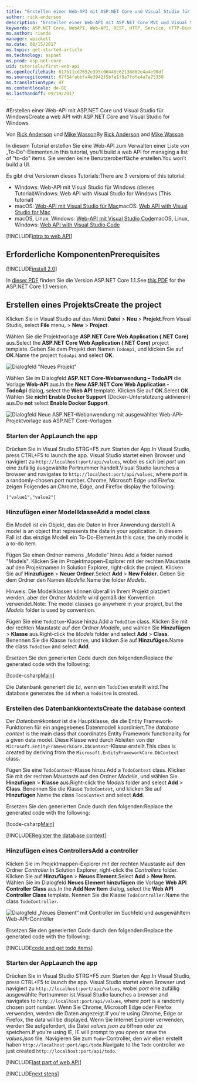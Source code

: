 ```yaml
---
title: "Erstellen einer Web-API mit ASP.NET Core und Visual Studio für Windows"
author: rick-anderson
description: "Erstellen einer Web-API mit ASP.NET Core MVC und Visual Studio für Windows"
keywords: ASP.NET Core, WebAPI, Web-API, REST, HTTP, Service, HTTP-Dienst
ms.author: riande
manager: wpickett
ms.date: 08/15/2017
ms.topic: get-started-article
ms.technology: aspnet
ms.prod: asp.net-core
uid: tutorials/first-web-api
ms.openlocfilehash: 617b11cd7652e393c06446c62138802e4a4e90df
ms.sourcegitcommit: 67f54fabbfa4e3942f5bfe1f8a7fdfe4a7a75358
ms.translationtype: HT
ms.contentlocale: de-DE
ms.lasthandoff: 09/19/2017
---
```

#<a name="create-a-web-api-with-aspnet-core-and-visual-studio-for-windows"></a><span data-ttu-id="400c8-104">Erstellen einer Web-API mit ASP.NET Core und Visual Studio für Windows</span><span class="sxs-lookup"><span data-stu-id="400c8-104">Create a web API with ASP.NET Core and Visual Studio for Windows</span></span>

<span data-ttu-id="400c8-105">Von [Rick Anderson](https://twitter.com/RickAndMSFT) und [Mike Wasson](https://github.com/mikewasson)</span><span class="sxs-lookup"><span data-stu-id="400c8-105">By [Rick Anderson](https://twitter.com/RickAndMSFT) and [Mike Wasson](https://github.com/mikewasson)</span></span>

<span data-ttu-id="400c8-106">In diesem Tutorial erstellen Sie eine Web-API zum Verwalten einer Liste von „To-Do“-Elementen.</span><span class="sxs-lookup"><span data-stu-id="400c8-106">In this tutorial, you’ll build a web API for managing a list of "to-do" items.</span></span> <span data-ttu-id="400c8-107">Sie werden keine Benutzeroberfläche erstellen.</span><span class="sxs-lookup"><span data-stu-id="400c8-107">You won’t build a UI.</span></span>

<span data-ttu-id="400c8-108">Es gibt drei Versionen dieses Tutorials:</span><span class="sxs-lookup"><span data-stu-id="400c8-108">There are 3 versions of this tutorial:</span></span>

* <span data-ttu-id="400c8-109">Windows: Web-API mit Visual Studio für Windows (dieses Tutorial)</span><span class="sxs-lookup"><span data-stu-id="400c8-109">Windows: Web API with Visual Studio for Windows (This tutorial)</span></span>
* <span data-ttu-id="400c8-110">macOS: [Web-API mit Visual Studio für Mac](xref:tutorials/first-web-api-mac)</span><span class="sxs-lookup"><span data-stu-id="400c8-110">macOS: [Web API with Visual Studio for Mac](xref:tutorials/first-web-api-mac)</span></span>
* <span data-ttu-id="400c8-111">macOS, Linux, Windows: [Web-API mit Visual Studio Code](xref:tutorials/web-api-vsc)</span><span class="sxs-lookup"><span data-stu-id="400c8-111">macOS, Linux, Windows: [Web API with Visual Studio Code](xref:tutorials/web-api-vsc)</span></span>

<!-- WARNING: The code AND images in this doc are used by uid: tutorials/web-api-vsc, tutorials/first-web-api-mac and tutorials/first-web-api. If you change any code/images in this tutorial, update uid: tutorials/web-api-vsc -->

[!INCLUDE[intro to web API](../includes/webApi/intro.md)]

## <a name="prerequisites"></a><span data-ttu-id="400c8-112">Erforderliche Komponenten</span><span class="sxs-lookup"><span data-stu-id="400c8-112">Prerequisites</span></span>

[!INCLUDE[install 2.0](../includes/install2.0.md)]

<span data-ttu-id="400c8-113">In [dieser PDF](https://github.com/aspnet/Docs/blob/master/aspnetcore/tutorials/first-web-api/_static/_webAPI.pdf) finden Sie die Version ASP.NET Core 1.1.</span><span class="sxs-lookup"><span data-stu-id="400c8-113">See [this PDF](https://github.com/aspnet/Docs/blob/master/aspnetcore/tutorials/first-web-api/_static/_webAPI.pdf) for the ASP.NET Core 1.1 version.</span></span>

## <a name="create-the-project"></a><span data-ttu-id="400c8-114">Erstellen eines Projekts</span><span class="sxs-lookup"><span data-stu-id="400c8-114">Create the project</span></span>

<span data-ttu-id="400c8-115">Klicken Sie in Visual Studio auf das Menü **Datei** > **Neu** > **Projekt**.</span><span class="sxs-lookup"><span data-stu-id="400c8-115">From Visual Studio, select **File** menu, > **New** > **Project**.</span></span>

<span data-ttu-id="400c8-116">Wählen Sie die Projektvorlage **ASP.NET Core Web Application (.NET Core)** aus.</span><span class="sxs-lookup"><span data-stu-id="400c8-116">Select the **ASP.NET Core Web Application (.NET Core)** project template.</span></span> <span data-ttu-id="400c8-117">Geben Sie dem Projekt den Namen `TodoApi`, und klicken Sie auf **OK**.</span><span class="sxs-lookup"><span data-stu-id="400c8-117">Name the project `TodoApi` and select **OK**.</span></span>

![Dialogfeld "Neues Projekt"](first-web-api/_static/new-project.png)

<span data-ttu-id="400c8-119">Wählen Sie im Dialogfeld **ASP.NET Core-Webanwendung – TodoAPI** die Vorlage **Web-API** aus.</span><span class="sxs-lookup"><span data-stu-id="400c8-119">In the **New ASP.NET Core Web Application - TodoApi** dialog, select the **Web API** template.</span></span> <span data-ttu-id="400c8-120">Klicken Sie auf **OK**.</span><span class="sxs-lookup"><span data-stu-id="400c8-120">Select **OK**.</span></span> <span data-ttu-id="400c8-121">Wählen Sie **nicht** **Enable Docker Support** (Docker-Unterstützung aktivieren) aus.</span><span class="sxs-lookup"><span data-stu-id="400c8-121">Do **not** select **Enable Docker Support**.</span></span>

![Dialogfeld Neue ASP.NET-Webanwendung mit ausgewählter Web-API-Projektvorlage aus ASP.NET Core-Vorlagen](first-web-api/_static/web-api-project.png)

### <a name="launch-the-app"></a><span data-ttu-id="400c8-123">Starten der App</span><span class="sxs-lookup"><span data-stu-id="400c8-123">Launch the app</span></span>

<span data-ttu-id="400c8-124">Drücken Sie in Visual Studio STRG+F5 zum Starten der App.</span><span class="sxs-lookup"><span data-stu-id="400c8-124">In Visual Studio, press CTRL+F5 to launch the app.</span></span> <span data-ttu-id="400c8-125">Visual Studio startet einen Browser und navigiert zu `http://localhost:port/api/values`, wobei es sich bei *port* um eine zufällig ausgewählte Portnummer handelt.</span><span class="sxs-lookup"><span data-stu-id="400c8-125">Visual Studio launches a browser and navigates to `http://localhost:port/api/values`, where *port* is a randomly-chosen port number.</span></span> <span data-ttu-id="400c8-126">Chrome, Microsoft Edge und Firefox zeigen Folgendes an:</span><span class="sxs-lookup"><span data-stu-id="400c8-126">Chrome, Edge, and Firefox display the following:</span></span>

```
["value1","value2"]
``` 

### <a name="add-a-model-class"></a><span data-ttu-id="400c8-127">Hinzufügen einer Modellklasse</span><span class="sxs-lookup"><span data-stu-id="400c8-127">Add a model class</span></span>

<span data-ttu-id="400c8-128">Ein Modell ist ein Objekt, das die Daten in Ihrer Anwendung darstellt.</span><span class="sxs-lookup"><span data-stu-id="400c8-128">A model is an object that represents the data in your application.</span></span> <span data-ttu-id="400c8-129">In diesem Fall ist das einzige Modell ein To-Do-Element.</span><span class="sxs-lookup"><span data-stu-id="400c8-129">In this case, the only model is a to-do item.</span></span>

<span data-ttu-id="400c8-130">Fügen Sie einen Ordner namens „Modelle“ hinzu.</span><span class="sxs-lookup"><span data-stu-id="400c8-130">Add a folder named "Models".</span></span> <span data-ttu-id="400c8-131">Klicken Sie im Projektmappen-Explorer mit der rechten Maustaste auf den Projektnamen.</span><span class="sxs-lookup"><span data-stu-id="400c8-131">In Solution Explorer, right-click the project.</span></span> <span data-ttu-id="400c8-132">Klicken Sie auf **Hinzufügen** > **Neuer Ordner**.</span><span class="sxs-lookup"><span data-stu-id="400c8-132">Select **Add** > **New Folder**.</span></span> <span data-ttu-id="400c8-133">Geben Sie dem Ordner den Namen *Modelle*.</span><span class="sxs-lookup"><span data-stu-id="400c8-133">Name the folder *Models*.</span></span>

<span data-ttu-id="400c8-134">Hinweis: Die Modellklassen können überall in Ihrem Projekt platziert werden, aber der Ordner *Modelle* wird gemäß der Konvention verwendet.</span><span class="sxs-lookup"><span data-stu-id="400c8-134">Note: The model classes go anywhere in your project, but the *Models* folder is used by convention.</span></span>

<span data-ttu-id="400c8-135">Fügen Sie eine `TodoItem`-Klasse hinzu.</span><span class="sxs-lookup"><span data-stu-id="400c8-135">Add a `TodoItem` class.</span></span> <span data-ttu-id="400c8-136">Klicken Sie mit der rechten Maustaste auf den Ordner *Modelle*, und wählen Sie **Hinzufügen** > **Klasse** aus.</span><span class="sxs-lookup"><span data-stu-id="400c8-136">Right-click the *Models* folder and select **Add** > **Class**.</span></span> <span data-ttu-id="400c8-137">Benennen Sie die Klasse `TodoItem`, und klicken Sie auf **Hinzufügen**.</span><span class="sxs-lookup"><span data-stu-id="400c8-137">Name the class `TodoItem` and select **Add**.</span></span>

<span data-ttu-id="400c8-138">Ersetzen Sie den generierten Code durch den folgenden:</span><span class="sxs-lookup"><span data-stu-id="400c8-138">Replace the generated code with the following:</span></span>

[!code-csharp[Main](first-web-api/sample/TodoApi/Models/TodoItem.cs)]

<span data-ttu-id="400c8-139">Die Datenbank generiert die `Id`, wenn ein `TodoItem` erstellt wird.</span><span class="sxs-lookup"><span data-stu-id="400c8-139">The database generates the `Id` when a `TodoItem` is created.</span></span>

### <a name="create-the-database-context"></a><span data-ttu-id="400c8-140">Erstellen des Datenbankkontexts</span><span class="sxs-lookup"><span data-stu-id="400c8-140">Create the database context</span></span>

<span data-ttu-id="400c8-141">Der *Datenbankkontext* ist die Hauptklasse, die die Entity Framework-Funktionen für ein angegebenes Datenmodell koordiniert.</span><span class="sxs-lookup"><span data-stu-id="400c8-141">The *database context* is the main class that coordinates Entity Framework functionality for a given data model.</span></span> <span data-ttu-id="400c8-142">Diese Klasse wird durch Ableiten von der `Microsoft.EntityFrameworkCore.DbContext`-Klasse erstellt.</span><span class="sxs-lookup"><span data-stu-id="400c8-142">This class is created by deriving from the `Microsoft.EntityFrameworkCore.DbContext` class.</span></span>

<span data-ttu-id="400c8-143">Fügen Sie eine `TodoContext`-Klasse hinzu.</span><span class="sxs-lookup"><span data-stu-id="400c8-143">Add a `TodoContext` class.</span></span> <span data-ttu-id="400c8-144">Klicken Sie mit der rechten Maustaste auf den Ordner *Modelle*, und wählen Sie **Hinzufügen** > **Klasse** aus.</span><span class="sxs-lookup"><span data-stu-id="400c8-144">Right-click the *Models* folder and select **Add** > **Class**.</span></span> <span data-ttu-id="400c8-145">Benennen Sie die Klasse `TodoContext`, und klicken Sie auf **Hinzufügen**.</span><span class="sxs-lookup"><span data-stu-id="400c8-145">Name the class `TodoContext` and select **Add**.</span></span>

<span data-ttu-id="400c8-146">Ersetzen Sie den generierten Code durch den folgenden:</span><span class="sxs-lookup"><span data-stu-id="400c8-146">Replace the generated code with the following:</span></span>

[!code-csharp[Main](first-web-api/sample/TodoApi/Models/TodoContext.cs)]

[!INCLUDE[Register the database context](../includes/webApi/register_dbContext.md)]

### <a name="add-a-controller"></a><span data-ttu-id="400c8-147">Hinzufügen eines Controllers</span><span class="sxs-lookup"><span data-stu-id="400c8-147">Add a controller</span></span>

<span data-ttu-id="400c8-148">Klicken Sie im Projektmappen-Explorer mit der rechten Maustaste auf den Ordner *Controller*.</span><span class="sxs-lookup"><span data-stu-id="400c8-148">In Solution Explorer, right-click the *Controllers* folder.</span></span> <span data-ttu-id="400c8-149">Klicken Sie auf **Hinzufügen** > **Neues Element**.</span><span class="sxs-lookup"><span data-stu-id="400c8-149">Select **Add** > **New Item**.</span></span> <span data-ttu-id="400c8-150">Wählen Sie im Dialogfeld **Neues Element hinzufügen** die Vorlage **Web API Controller Class** aus.</span><span class="sxs-lookup"><span data-stu-id="400c8-150">In the **Add New Item** dialog, select the **Web  API Controller Class** template.</span></span> <span data-ttu-id="400c8-151">Nennen Sie die Klasse `TodoController`.</span><span class="sxs-lookup"><span data-stu-id="400c8-151">Name the class `TodoController`.</span></span>

![Dialogfeld „Neues Element“ mit Controller im Suchfeld und ausgewähltem Web-API-Controller](first-web-api/_static/new_controller.png)

<span data-ttu-id="400c8-153">Ersetzen Sie den generierten Code durch den folgenden:</span><span class="sxs-lookup"><span data-stu-id="400c8-153">Replace the generated code with the following:</span></span>

[!INCLUDE[code and get todo items](../includes/webApi/getTodoItems.md)]
  
### <a name="launch-the-app"></a><span data-ttu-id="400c8-154">Starten der App</span><span class="sxs-lookup"><span data-stu-id="400c8-154">Launch the app</span></span>

<span data-ttu-id="400c8-155">Drücken Sie in Visual Studio STRG+F5 zum Starten der App.</span><span class="sxs-lookup"><span data-stu-id="400c8-155">In Visual Studio, press CTRL+F5 to launch the app.</span></span> <span data-ttu-id="400c8-156">Visual Studio startet einen Browser und navigiert zu `http://localhost:port/api/values`, wobei *port* eine zufällig ausgewählte Portnummer ist.</span><span class="sxs-lookup"><span data-stu-id="400c8-156">Visual Studio launches a browser and navigates to `http://localhost:port/api/values`, where *port* is a randomly chosen port number.</span></span> <span data-ttu-id="400c8-157">Wenn Sie Chrome, Microsoft Edge oder Firefox verwenden, werden die Daten angezeigt.</span><span class="sxs-lookup"><span data-stu-id="400c8-157">If you're using Chrome, Edge or Firefox, the data will be displayed.</span></span> <span data-ttu-id="400c8-158">Wenn Sie Internet Explorer verwenden, werden Sie aufgefordert, die Datei *values.json* zu öffnen oder zu speichern.</span><span class="sxs-lookup"><span data-stu-id="400c8-158">If you're using IE, IE will prompt to you open or save the *values.json* file.</span></span> <span data-ttu-id="400c8-159">Navigieren Sie zum `Todo`-Controller, den wir eben erstellt haben `http://localhost:port/api/todo`.</span><span class="sxs-lookup"><span data-stu-id="400c8-159">Navigate to the `Todo` controller we just created `http://localhost:port/api/todo`.</span></span>

[!INCLUDE[last part of web API](../includes/webApi/end.md)]

[!INCLUDE[next steps](../includes/webApi/next.md)]

